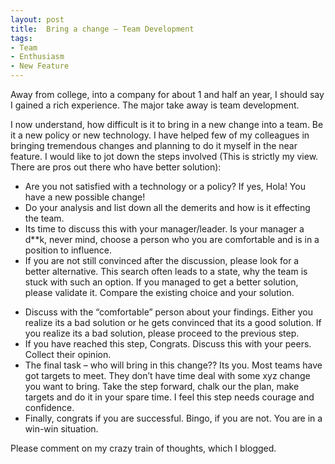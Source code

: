 ```yaml
---
layout: post
title:  Bring a change – Team Development
tags:
- Team
- Enthusiasm
- New Feature
---
```


Away from college, into a company for about 1 and half an year, I should say I gained a rich experience.
The major take away is team development.  

I now understand, how difficult is it to bring in a new change into a team. Be it a new policy or new technology.
I have helped few of my colleagues in bringing tremendous changes and planning to do it myself in the near feature. I would like to jot down the steps involved (This is strictly my view. There are pros out there who have better solution):

* Are you not satisfied with a technology or a policy? If yes, Hola! You have a new possible change!
* Do your analysis and list down all the demerits and how is it effecting the team.
* Its time to discuss this with your manager/leader. Is your manager a d**k, never mind, choose a person who you are comfortable and is in a position to influence.
* If you are not still convinced after the discussion, please look for a better alternative. This search often leads to a state, why the team is stuck with such an option. If you managed to get a better solution, please validate it. Compare the existing choice and your solution.
- Discuss with the “comfortable” person about your findings. Either you realize its a bad solution or he gets convinced that its a good solution. If you realize its a bad solution, please proceed to the previous step.
- If you have reached this step, Congrats. Discuss this with your peers. Collect their opinion.
- The final task – who will bring in this change?? Its you. Most teams have got targets to meet. They don’t have time deal with some xyz change you want to bring. Take the step forward, chalk our the plan, make targets and do it in your spare time. I feel this step needs courage and confidence.
- Finally, congrats if you are successful. Bingo, if you are not. You are in a win-win situation.

Please comment on my crazy train of thoughts, which I blogged.
